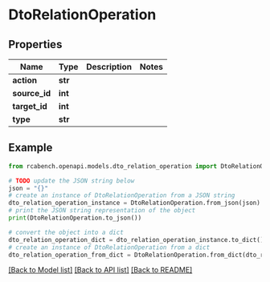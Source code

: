 # DtoRelationOperation


## Properties

Name | Type | Description | Notes
------------ | ------------- | ------------- | -------------
**action** | **str** |  | 
**source_id** | **int** |  | 
**target_id** | **int** |  | 
**type** | **str** |  | 

## Example

```python
from rcabench.openapi.models.dto_relation_operation import DtoRelationOperation

# TODO update the JSON string below
json = "{}"
# create an instance of DtoRelationOperation from a JSON string
dto_relation_operation_instance = DtoRelationOperation.from_json(json)
# print the JSON string representation of the object
print(DtoRelationOperation.to_json())

# convert the object into a dict
dto_relation_operation_dict = dto_relation_operation_instance.to_dict()
# create an instance of DtoRelationOperation from a dict
dto_relation_operation_from_dict = DtoRelationOperation.from_dict(dto_relation_operation_dict)
```
[[Back to Model list]](../README.md#documentation-for-models) [[Back to API list]](../README.md#documentation-for-api-endpoints) [[Back to README]](../README.md)


